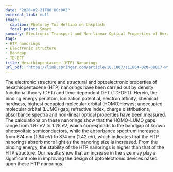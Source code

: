 ```yaml
---
date: "2020-02-21T00:00:00Z"
external_link: null
image:
  caption: Photo by Toa Heftiba on Unsplash
  focal_point: Smart
summary: Electronic Transport and Non-linear Optical Properties of Hexathiopentacene (HTP) Nanorings A DFT Study
tags:
- HTP nanorings
- Electronic structure
- Bandgap
- TD-DFT
title: Hexathiopentacene (HTP) Nanorings
url_pdf: "https://link.springer.com/article/10.1007/s11664-020-08017-w" 
---
```



The electronic structure and structural and optoelectronic properties of hexathiopentacene (HTP) nanorings have been carried out by density functional theory (DFT) and time-dependent DFT (TD-DFT). Herein, the binding energy per atom, ionization potential, electron affinity, chemical hardness, highest occupied molecular orbital (HOMO)–lowest unoccupied molecular orbital (LUMO) gap, refractive index, charge distributions, absorbance spectra and non-linear optical properties have been measured. The calculations on these nanorings show that the HOMO–LUMO gaps range from 1.87 eV to 1.28 eV, which corresponds to the bandgap of known photovoltaic semiconductors, while the absorbance spectrum increases from 674 nm (1.84 eV) to 874 nm (1.42 eV), which indicates that the HTP nanorings absorb more light as the nanoring size is increased. From the binding energy, the stability of the HTP nanorings is higher than that of the HTP structure. Our results show that an increase in the size may play a significant role in improving the design of optoelectronic devices based upon these HTP nanorings.
